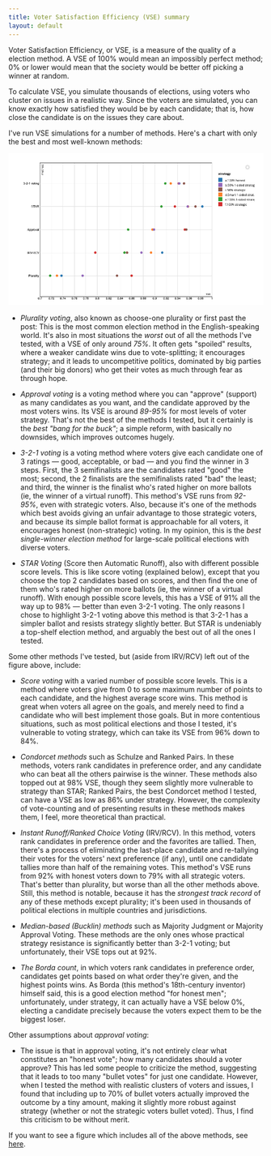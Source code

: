 ```yaml
---
title: Voter Satisfaction Efficiency (VSE) summary
layout: default
---
```


Voter Satisfaction Efficiency, or VSE, is a measure of the quality of a election method. A VSE of 100% would mean an impossibly perfect method; 0% or lower would mean that the society would be better off picking a winner at random.

To calculate VSE, you simulate thousands of elections, using voters who cluster on issues in a realistic way. Since the voters are simulated, you can know exactly how satisfied they would be by each candidate; that is, how close the candidate is on the issues they care about.

I've run VSE simulations for a number of methods. Here's a chart with only the best and most well-known methods:

[![VSE](./5vse.png)](http://rpubs.com/Jameson-Quinn/VSE5key)

* *Plurality voting*, also known as choose-one plurality or first past the post: This is the most common election method in the English-speaking world. It's also in most situations the *worst* out of all the methods I've tested, with a VSE of only around *75%*. It often gets "spoiled" results, where a weaker candidate wins due to vote-splitting; it encourages strategy; and it leads to uncompetitive politics, dominated by big parties (and their big donors) who get their votes as much through fear as through hope.

* *Approval voting* is a voting method where you can "approve" (support) as many candidates as you want, and the candidate approved by the most voters wins. Its VSE is around *89-95%* for most levels of voter strategy. That's not the best of the methods I tested, but it certainly is the *best "bang for the buck"*; a simple reform, with basically no downsides, which improves outcomes hugely.

* *3-2-1 voting* is a voting method where voters give each candidate one of 3 ratings — good, acceptable, or bad — and you find the winner in 3 steps. First, the 3 semifinalists are the candidates rated "good" the most; second, the 2 finalists are the semifinalists rated "bad" the least; and third, the winner is the finalist who's rated higher on more ballots (ie, the winner of a virtual runoff). This method's VSE runs from *92-95%*, even with strategic voters. Also, because it's one of the methods which best avoids giving an unfair advantage to those strategic voters, and because its simple ballot format is approachable for all voters, it encourages honest (non-strategic) voting. In my opinion, this is the *best single-winner election method* for large-scale political elections with diverse voters.

* *STAR Voting* (Score then Automatic Runoff), also with different possible score levels. This is like score voting (explained below), except that you choose the top 2 candidates based on scores, and then find the one of them who's rated higher on more ballots (ie, the winner of a virtual runoff). With enough possible score levels, this has a VSE of 91% all the way up to 98% — better than even 3-2-1 voting. The only reasons I chose to highlight 3-2-1 voting above this method is that 3-2-1 has a simpler ballot and resists strategy slightly better. But STAR is undeniably a top-shelf election method, and arguably the best out of all the ones I tested.

Some other methods I've tested, but (aside from IRV/RCV) left out of the figure above, include:

* *Score voting* with a varied number of possible score levels. This is a method where voters give from 0 to some maximum number of points to each candidate, and the highest average score wins. This method is great when voters all agree on the goals, and merely need to find a candidate who will best implement those goals. But in more contentious situations, such as most political elections and those I tested, it's vulnerable to voting strategy, which can take its VSE from 96% down to 84%.

* *Condorcet methods* such as Schulze and Ranked Pairs. In these methods, voters rank candidates in preference order, and any candidate who can beat all the others pairwise is the winner. These methods also topped out at 98% VSE, though they seem slightly more vulnerable to strategy than STAR; Ranked Pairs, the best Condorcet method I tested, can have a VSE as low as 86% under strategy. However, the complexity of vote-counting and of presenting results in these methods makes them, I feel, more theoretical than practical.

* *Instant Runoff/Ranked Choice Voting* (IRV/RCV). In this method, voters rank candidates in preference order and the favorites are tallied. Then, there's a process of eliminating the last-place candidate and re-tallying their votes for the voters' next preference (if any), until one candidate tallies more than half of the remaining votes. This method's VSE runs from 92% with honest voters down to 79% with all strategic voters. That's better than plurality, but worse than all the other methods above. Still, this method is notable, because it has the *strongest track record* of any of these methods except plurality; it's been used in thousands of political elections in multiple countries and jurisdictions.

* *Median-based (Bucklin) methods* such as Majority Judgment or Majority Approval Voting. These methods are the only ones whose practical strategy resistance is significantly better than 3-2-1 voting; but unfortunately, their VSE tops out at 92%.

* *The Borda count*, in which voters rank candidates in preference order, candidates get points based on what order they're given, and the highest points wins. As Borda (this method's 18th-century inventor) himself said, this is a good election method "for honest men"; unfortunately, under strategy, it can actually have a VSE below 0%, electing a candidate precisely because the voters expect them to be the biggest loser.

Other assumptions about *approval voting*:

* The issue is that in approval voting, it's not entirely clear what constitutes an "honest vote"; how many candidates should a voter approve? This has led some people to criticize the method, suggesting that it leads to too many "bullet votes" for just one candidate. However, when I tested the method with realistic clusters of voters and issues, I found that including up to 70% of bullet voters actually improved the outcome by a tiny amount, making it slightly more robust against strategy (whether or not the strategic voters bullet voted). Thus, I find this criticism to be without merit.

If you want to see a figure which includes all of the above methods, see [here](./).
